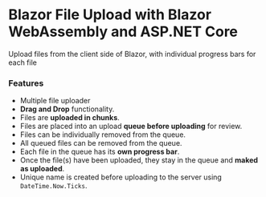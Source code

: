 # Blazor File Upload with Blazor WebAssembly and ASP.NET Core
Upload files from the client side of Blazor, with individual progress bars for each file

### Features

- Multiple file uploader
- **Drag and Drop** functionality.
- Files are **uploaded in chunks**.
- Files are placed into an upload **queue before uploading** for review.
- Files can be individually removed from the queue.
- All queued files can be removed from the queue.
- Each file in the queue has its **own progress bar**.
- Once the file(s) have been uploaded, they stay in the queue and **maked as uploaded**.
- Unique name is created before uploading to the server using `DateTime.Now.Ticks`.

